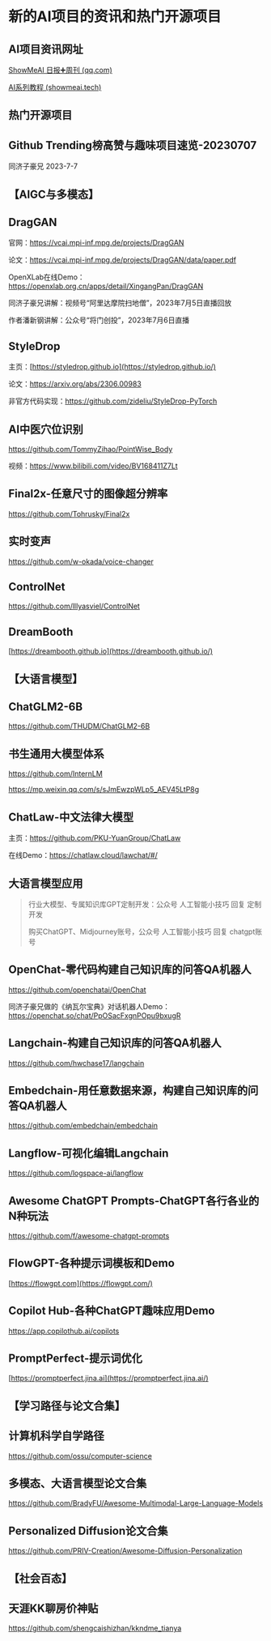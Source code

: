 # 新的AI项目的资讯和热门开源项目

## AI项目资讯网址

[ShowMeAI 日报➕周刊 (qq.com)](https://mp.weixin.qq.com/mp/homepage?__biz=Mzg2OTYyMTcwMw==&hid=2&sn=51f7bead52c41447cd0ecb3d57b884e7)

[AI系列教程 (showmeai.tech)](https://www.showmeai.tech/tutorials/85)

## 热门开源项目

## Github Trending榜高赞与趣味项目速览-20230707

同济子豪兄 2023-7-7

## 【AIGC与多模态】

## DragGAN

官网：<https://vcai.mpi-inf.mpg.de/projects/DragGAN>

论文：<https://vcai.mpi-inf.mpg.de/projects/DragGAN/data/paper.pdf>

OpenXLab在线Demo：<https://openxlab.org.cn/apps/detail/XingangPan/DragGAN>

同济子豪兄讲解：视频号“阿里达摩院扫地僧”，2023年7月5日直播回放

作者潘新钢讲解：公众号“将门创投”，2023年7月6日直播

## StyleDrop

主页：[https://styledrop.github.io](https://styledrop.github.io/)

论文：<https://arxiv.org/abs/2306.00983>

非官方代码实现：<https://github.com/zideliu/StyleDrop-PyTorch>

## AI中医穴位识别

<https://github.com/TommyZihao/PointWise_Body>

视频：<https://www.bilibili.com/video/BV168411Z7Lt>

## Final2x-任意尺寸的图像超分辨率

<https://github.com/Tohrusky/Final2x>

## 实时变声

<https://github.com/w-okada/voice-changer>

## ControlNet

<https://github.com/lllyasviel/ControlNet>

## DreamBooth

[https://dreambooth.github.io](https://dreambooth.github.io/)

## 【大语言模型】

## ChatGLM2-6B

<https://github.com/THUDM/ChatGLM2-6B>

## 书生通用大模型体系

<https://github.com/InternLM>

<https://mp.weixin.qq.com/s/sJmEwzpWLp5_AEV45LtP8g>

## ChatLaw-中文法律大模型

主页：<https://github.com/PKU-YuanGroup/ChatLaw>

在线Demo：<https://chatlaw.cloud/lawchat/#/>

## 大语言模型应用

> 行业大模型、专属知识库GPT定制开发：公众号 人工智能小技巧 回复 定制开发
>
> 购买ChatGPT、Midjourney账号，公众号 人工智能小技巧 回复 chatgpt账号

## OpenChat-零代码构建自己知识库的问答QA机器人

<https://github.com/openchatai/OpenChat>

同济子豪兄做的《纳瓦尔宝典》对话机器人Demo：<https://openchat.so/chat/PpOSacFxgnPOpu9bxugR>

## Langchain-构建自己知识库的问答QA机器人

<https://github.com/hwchase17/langchain>

## Embedchain-用任意数据来源，构建自己知识库的问答QA机器人

<https://github.com/embedchain/embedchain>

## Langflow-可视化编辑Langchain

<https://github.com/logspace-ai/langflow>

## Awesome ChatGPT Prompts-ChatGPT各行各业的N种玩法

<https://github.com/f/awesome-chatgpt-prompts>

## FlowGPT-各种提示词模板和Demo

[https://flowgpt.com](https://flowgpt.com/)

## Copilot Hub-各种ChatGPT趣味应用Demo

<https://app.copilothub.ai/copilots>

## PromptPerfect-提示词优化

[https://promptperfect.jina.ai](https://promptperfect.jina.ai/)

## 【学习路径与论文合集】

## 计算机科学自学路径

<https://github.com/ossu/computer-science>

## 多模态、大语言模型论文合集

<https://github.com/BradyFU/Awesome-Multimodal-Large-Language-Models>

## Personalized Diffusion论文合集

<https://github.com/PRIV-Creation/Awesome-Diffusion-Personalization>

## 【社会百态】

## 天涯KK聊房价神贴

<https://github.com/shengcaishizhan/kkndme_tianya>
